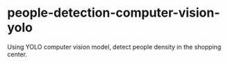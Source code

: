 # people-detection-computer-vision-yolo
Using YOLO computer vision model, detect people density in the shopping center.
